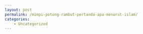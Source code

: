 ```yaml
---
layout: post
permalink: /mimpi-potong-rambut-pertanda-apa-menurut-islam/
categories:
    - Uncategorized
---
```


